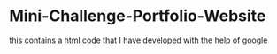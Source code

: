 # Mini-Challenge-Portfolio-Website
this contains a html code that I have developed with the help of google
